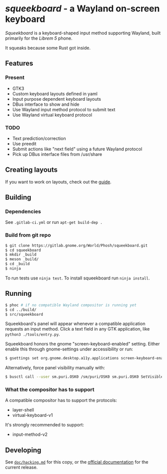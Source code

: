 *squeekboard* - a Wayland on-screen keyboard
========================================

*Squeekboard* is a keyboard-shaped input method supporting Wayland, built primarily for the *Librem 5* phone.

It squeaks because some Rust got inside.

Features
--------

### Present

- GTK3
- Custom keyboard layouts defined in yaml
- Input purpose dependent keyboard layouts
- DBus interface to show and hide
- Use Wayland input method protocol to submit text
- Use Wayland virtual keyboard protocol

### TODO

- Text prediction/correction
- Use preedit
- Submit actions like "next field" using a future Wayland protocol
- Pick up DBus interface files from /usr/share

Creating layouts
-------------------

If you want to work on layouts, check out the [guide](doc/tutorial.md).

Building
--------

### Dependencies

See `.gitlab-ci.yml` or run `apt-get build-dep .`

### Build from git repo

```sh
$ git clone https://gitlab.gnome.org/World/Phosh/squeekboard.git
$ cd squeekboard
$ mkdir _build
$ meson _build/
$ cd _build
$ ninja
```

To run tests use `ninja test`. To install squeekboard run `ninja install`.

Running
-------

```sh
$ phoc # if no compatible Wayland compositor is running yet
$ cd ../build/
$ src/squeekboard
```

Squeekboard's panel will appear whenever a compatible application requests an input method. Click a text field in any GTK application, like `python3 ./tools/entry.py`.

Squeekboard honors the gnome "screen-keyboard-enabled" setting. Either enable this through gnome-settings under accessibility or run:

```sh
$ gsettings set org.gnome.desktop.a11y.applications screen-keyboard-enabled true
```

Alternatively, force panel visibility manually with:

```sh
$ busctl call --user sm.puri.OSK0 /sm/puri/OSK0 sm.puri.OSK0 SetVisible b true
```

### What the compositor has to support

A compatible compositor has to support the protocols:

- layer-shell
- virtual-keyboard-v1

It's strongly recommended to support:

- input-method-v2

Developing
----------

See [`doc/hacking.md`](doc/hacking.md) for this copy, or the [official documentation](https://world.pages.gitlab.gnome.org/Phosh/squeekboard) for the current release.
